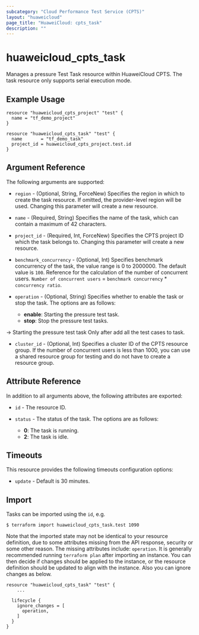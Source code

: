 ```yaml
---
subcategory: "Cloud Performance Test Service (CPTS)"
layout: "huaweicloud"
page_title: "HuaweiCloud: cpts_task"
description: ""
---
```


# huaweicloud_cpts_task

Manages a pressure Test Task resource within HuaweiCloud CPTS.
The task resource only supports serial execution mode.

## Example Usage

```hcl
resource "huaweicloud_cpts_project" "test" {
  name = "tf_demo_project"
}

resource "huaweicloud_cpts_task" "test" {
  name       = "tf_demo_task"
  project_id = huaweicloud_cpts_project.test.id
}
```

## Argument Reference

The following arguments are supported:

* `region` - (Optional, String, ForceNew) Specifies the region in which to create the task resource. If omitted, the
  provider-level region will be used. Changing this parameter will create a new resource.

* `name` - (Required, String) Specifies the name of the task, which can contain a maximum of 42 characters.

* `project_id` - (Required, Int, ForceNew) Specifies the CPTS project ID which the task belongs to.
  Changing this parameter will create a new resource.

* `benchmark_concurrency` - (Optional, Int) Specifies benchmark concurrency of the task, the value range is 0 to
  2000000. The default value is `100`. Reference for the calculation of the number of concurrent users.
  `Number of concurrent users` = `benchmark concurrency` * `concurrency ratio`.

* `operation` - (Optional, String) Specifies whether to enable the task or stop the task. The options are as follows:
  + **enable**: Starting the pressure test task.
  + **stop**: Stop the pressure test tasks.

 -> Starting the pressure test task Only after add all the test cases to task.

* `cluster_id` - (Optional, Int) Specifies a cluster ID of the CPTS resource group. If the number of concurrent users
  is less than 1000, you can use a shared resource group for testing and do not have to create a resource group.

## Attribute Reference

In addition to all arguments above, the following attributes are exported:

* `id` - The resource ID.

* `status` - The status of the task. The options are as follows:
  + **0**: The task is running.
  + **2**: The task is idle.

## Timeouts

This resource provides the following timeouts configuration options:

* `update` - Default is 30 minutes.

## Import

Tasks can be imported using the `id`, e.g.

```
$ terraform import huaweicloud_cpts_task.test 1090
```

Note that the imported state may not be identical to your resource definition, due to some attributes missing from the
API response, security or some other reason. The missing attributes include: `operation`.
It is generally recommended running `terraform plan` after importing an instance.
You can then decide if changes should be applied to the instance, or the resource definition should be updated to
align with the instance. Also you can ignore changes as below.

```
resource "huaweicloud_cpts_task" "test" {
    ...

  lifecycle {
    ignore_changes = [
      operation,
    ]
  }
}
```
